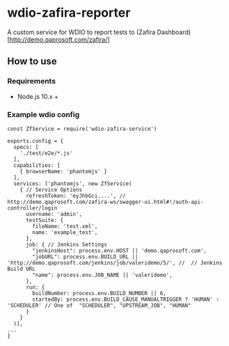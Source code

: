 # wdio-zafira-reporter
A custom service for WDIO to report tests to (Zafira Dashboard)[http://demo.qaprosoft.com/zafira/]

## How to use
### Requirements

- Node.js 10.x +

### Example wdio config

```
const ZfService = require('wdio-zafira-service')

exports.config = {
  specs: [
    './test/e2e/*.js'
  ],
  capabilities: [
    { browserName: 'phantomjs' }
  ],
  services: ['phantomjs', new ZfService(
    { // Service Options
      refreshToken: 'eyJhbGci....', // http://demo.qaprosoft.com/zafira-ws/swagger-ui.html#!/auth-api-controller/login
      username: 'admin',
      testSuite: {
        fileName: 'test.xml',
        name: 'example_test',
      },
      job: { // Jenkins Settings
        "jenkinsHost": process.env.HOST || 'demo.qaprosoft.com',
        "jobURL": process.env.BUILD_URL || 'http://demo.qaprosoft.com/jenkins/job/valeridemo/5/', //  // Jenkins Build URL
        "name": process.env.JOB_NAME || 'valeridemo',
      },
      run: {
        buildNumber: process.env.BUILD_NUMBER || 6,
        startedBy: process.env.BUILD_CAUSE_MANUALTRIGGER ? 'HUMAN' : 'SCHEDULER' // One of  "SCHEDULER", "UPSTREAM_JOB", "HUMAN"
      }
    }
  )],
...
}


```
